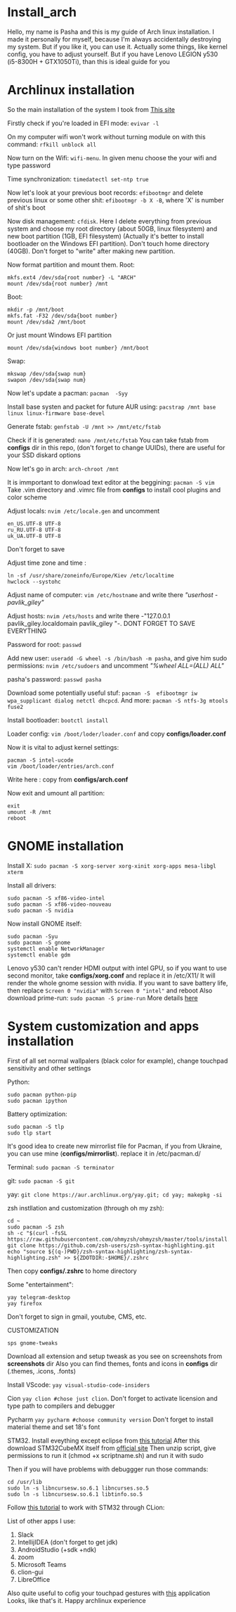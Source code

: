# Install_arch
Hello, my name is Pasha and this is my guide of Arch linux installation. I made it personally for myself, because I'm always accidentally destroying my system. But if you like it, you can use it.
Actually some things, like kernel config, you have to adjust yourself. But if you have Lenovo LEGION y530 (i5-8300H + GTX1050Ti), than
this is ideal guide for you

# Archlinux installation

So the main installation of the system I took from [This site](https://sollus-soft.blogspot.com/2017/01/arch-linux-windows-10-uefi-systemd-boot.html)

Firstly check if you're loaded in EFI mode: `evivar -l`

On my computer wifi won't work without turning module on with this  command: `rfkill unblock all`

Now turn on the Wifi: `wifi-menu`. In given menu choose the your wifi and type password

Time synchronization: `timedatectl set-ntp true`

Now let's look at your previous boot records: `efibootmgr` and delete previous linux or some other shit: `efibootmgr -b X -B`, where 'X' is number of shit's boot

Now disk management: `cfdisk`. Here I delete everything from previous system and 
choose my root directory (about 50GB, linux filesystem) and new boot partition (1GB, EFI filesystem) (Actually it's better to install bootloader on the Windows EFI partition). Don't 
touch home directory (40GB). Don't forget to "write" after making new partition. 

Now format partition and mount them. Root:
```
mkfs.ext4 /dev/sda{root number} -L "ARCH"
mount /dev/sda{root number} /mnt
```
Boot:
```
mkdir -p /mnt/boot
mkfs.fat -F32 /dev/sda{boot number}
mount /dev/sda2 /mnt/boot
```
Or just mount Windows EFI partition
```
mount /dev/sda{windows boot number} /mnt/boot
```
Swap:
```
mkswap /dev/sda{swap num}
swapon /dev/sda{swap num}
```

Now let's update a pacman: `pacman  -Syy`

Install base systen and packet for future AUR using: `pacstrap /mnt base linux linux-firmware base-devel`

Generate fstab: `genfstab -U /mnt >> /mnt/etc/fstab`

Check if it is generated: `nano /mnt/etc/fstab`
You can take fstab from **configs** dir in this repo, (don't forget to change UUIDs), there are useful for your SSD diskard options 

Now let's go in arch: `arch-chroot /mnt `

It is immportant to donwload text editor at the beggining: `pacman -S vim`
Take .vim directory and .vimrc file from **configs** to install cool plugins and color scheme

Adjust locals: `nvim /etc/locale.gen` and uncomment
```
en_US.UTF-8 UTF-8
ru_RU.UTF-8 UTF-8
uk_UA.UTF-8 UTF-8
```
Don't forget to save

Adjust time zone and time : 
```
ln -sf /usr/share/zoneinfo/Europe/Kiev /etc/localtime
hwclock --systohc
```

Adjust name of computer: `vim /etc/hostname` and write there _"userhost - pavlik_giley"_

Adjust hosts: `nvim /ets/hosts` and write there -"127.0.0.1 pavlik_giley.localdomain pavlik_giley
"-. DONT FORGET TO SAVE EVERYTHING

Password for root: `passwd` 

Add new user: `useradd -G wheel -s /bin/bash -m pasha`, and give him sudo permissions: `nvim /etc/sudoers` 
and uncomment _"%wheel ALL=(ALL) ALL"_

pasha's password: `passwd pasha`

Download some potentially useful stuf: `pacman -S  efibootmgr iw wpa_supplicant dialog netctl dhcpcd`.
And more: `pacman -S ntfs-3g mtools fuse2`

Install bootloader: `bootctl install`

Loader config: `vim /boot/loder/loader.conf` and copy
**configs/loader.conf**

Now it is vital to adjust kernel settings: 
```
pacman -S intel-ucode
vim /boot/loader/entries/arch.conf
```
Write here :
copy from **configs/arch.conf**

Now exit and umount all partition:
```
exit
umount -R /mnt
reboot
```

# GNOME installation

Install X: `sudo pacman -S xorg-server xorg-xinit xorg-apps mesa-libgl xterm`

Install all drivers:
```
sudo pacman -S xf86-video-intel
sudo pacman -S xf86-video-nouveau
sudo pacman -S nvidia
```

Now install GNOME itself:
```
sudo pacman -Syu
sudo pacman -S gnome
systemctl enable NetworkManager
systemctl enable gdm
```

Lenovo y530 can't render HDMI output with intel GPU, so if you want to use second monitor, take **configs/xorg.conf** and replace it in /etc/X11/
It will render the whole gnome session with nvidia. If you want to save battery life, then replace `Screen 0 "nvidia"` with `Screen 0 "intel"` and reboot
Also download prime-run: `sudo pacman -S prime-run`
More details [here](https://wiki.archlinux.org/index.php/PRIME#PRIME_render_offload)

# System customization and apps installation
First of all set normal wallpalers (black color for example), change touchpad sensitivity and other settings

Python: 
```
sudo pacman python-pip
sudo pacman ipython
```

Battery optimization:
```
sudo pacman -S tlp
sudo tlp start
```

It's good idea to create new mirrorlist file for Pacman, if you from Ukraine, you can use mine (**configs/mirrorlist**). replace it in /etc/pacman.d/

Terminal: `sudo pacman -S terminator`

git: `sudo pacman -S git`

yay: `git clone https://aur.archlinux.org/yay.git; cd yay; makepkg -si`

zsh instllation and customization (through oh my zsh):
```
cd ~
sudo pacman -S zsh
sh -c "$(curl -fsSL https://raw.githubusercontent.com/ohmyzsh/ohmyzsh/master/tools/install.sh)"
git clone https://github.com/zsh-users/zsh-syntax-highlighting.git
echo "source ${(q-)PWD}/zsh-syntax-highlighting/zsh-syntax-highlighting.zsh" >> ${ZDOTDIR:-$HOME}/.zshrc
```
Then copy **configs/.zshrc** to home directory

Some "entertainment": 
```
yay telegram-desktop
yay firefox
```
Don't forget to sign in gmail, youtube, CMS, etc.

CUSTOMIZATION
```
sps gnome-tweaks
```
Download all extension and setup tweask as you see on screenshots from **screenshots** dir
Also you can find themes, fonts and icons in **configs** dir (.themes, .icons, .fonts)

Install VScode: `yay visual-studio-code-insiders`

Cion `yay clion #chose just clion`. Don't forget to activate licension and type path to compilers and debugger

Pycharm `yay pycharm #choose community version` Don't forget to install material theme and set 18's font

STM32. Install eveything except eclipse from [this tutorial](https://gist.github.com/Myralllka/42385fdecacb7cc2a45ec9376b57a4b2)
After this download STM32CubeMX itself from [official site](https://www.st.com/en/development-tools/stm32cubemx.html)
Then unzip script, give permissions to run it (chmod +x scriptname.sh) and run it with sudo

Then if you will have problems with debuggger run those commands:
```
cd /usr/lib
sudo ln -s libncursesw.so.6.1 libncurses.so.5
sudo ln -s libncursesw.so.6.1 libtinfo.so.5
```
Follow [this tutorial](https://cms.ucu.edu.ua/pluginfile.php/181558/mod_resource/content/1/CLion_STM32_Settings.pdf) to work with STM32 through CLion: 

List of other apps I use:
1. Slack
2. IntellijIDEA (don't forget to get jdk)
3. AndroidStudio (+sdk +ndk)
4. zoom
5. Microsoft Teams
6. clion-gui
7. LibreOffice

Also quite useful to cofig your touchpad gestures with [this](https://github.com/bulletmark/libinput-gestures) application
Looks, like that's it. Happy archlinux experience
